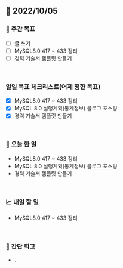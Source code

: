 ## 📅 2022/10/05


### 👏 주간 목표

- [ ] 글 쓰기
- [ ] MySQL8.0 417 ~ 433 정리
- [ ] 경력 기술서 템플릿 만들기

<br/>

### 일일 목표 체크리스트(어제 정한 목표)

- [x] MySQL8.0 417 ~ 433 정리
- [x] MySQL 8.0 실행계획(통계정보) 블로그 포스팅
- [x] 경력 기술서 템플릿 만들기

<br/>

### 💯 오늘 한 일

- MySQL8.0 417 ~ 433 정리
- MySQL 8.0 실행계획(통계정보) 블로그 포스팅
- 경력 기술서 템플릿 만들기

<br/>

### 📈 내일 할 일

- MySQL8.0 417 ~ 433 정리

<br/>

### 🤔 간단 회고

- .
